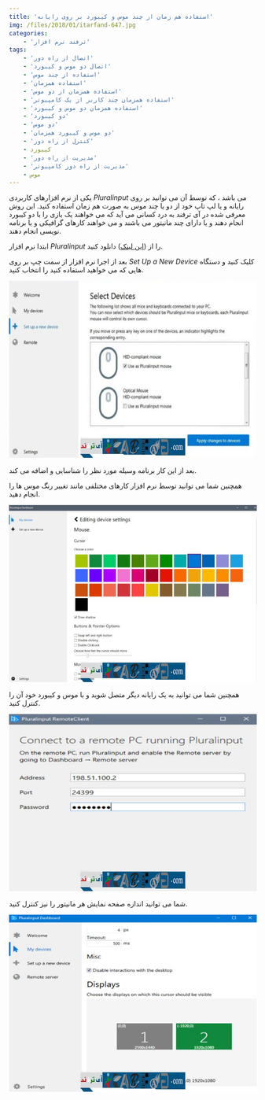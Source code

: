 ```yaml
---
title: 'استفاده هم زمان از چند موس و کیبورد بر روی رایانه'
img: /files/2018/01/itarfand-647.jpg
categories:
    - 'ترفند نرم افزار'
tags:
    - 'اتصال از راه دور'
    - 'اتصال دو موس و کیبورد'
    - 'استفاده از چند موس'
    - 'استفاده همزمان'
    - 'استفاده همزمان از دو موس'
    - 'استفاده همزمان چند کاربر از یک کامپیوتر'
    - 'استفاده همزمان دو موس و کیبورد'
    - 'دو کیبورد'
    - 'دو موس'
    - 'دو موس و کیبورد همزمان'
    - 'کنترل از راه دور'
    - کیبورد
    - 'مدیریت از راه دور'
    - 'مدیریت از راه دور کامپیوتر'
    - موس
---
```


یکی از نرم افزارهای کاربردی *Pluralinput* می باشد ، که توسط آن می توانید بر روی رایانه و یا لپ تاپ خود از دو یا چند موس به صورت هم زمان استفاده کنید. این روش معرفی شده در آی ترفند به درد کسانی می آید که می خواهند یک بازی را با دو کیبورد انجام دهند و یا دارای چند مانیتور می باشند و می خواهند کارهای گرافیکی و یا برنامه نویسی انجام دهند.

ابتدا نرم افزار *Pluralinput* را از ([این لینک](https://pluralinput.com/releases/latest/PluralinputSetup.exe)) دانلود کنید.

بعد از اجرا نرم افزار از سمت چپ بر روی *Set Up a New Device* کلیک کنید و دستگاه هایی که می خواهید استفاده کنید را انتخاب کنید.

![mhkarami97](/files/2018/01/itarfand-646.jpg)  

بعد از این کار برنامه وسیله مورد نظر را شناسایی و اضافه می کند.

همچنین شما می توانید توسط نرم افزار کارهای مختلفی مانند تغییر رنگ موس ها را انجام دهید.

![mhkarami97](/files/2018/01/itarfand-643.jpg)  

همچنین شما می توانید به یک رایانه دیگر متصل شوید و با موس و کیبورد خود آن را کنترل کنید.

![mhkarami97](/files/2018/01/itarfand-644-1.jpg)  

شما می توانید اندازه صفحه نمایش هر مانیتور را نیز کنترل کنید.

![mhkarami97](/files/2018/01/itarfand-645.jpg)  